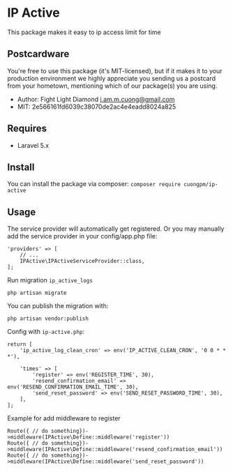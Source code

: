 # IP Active
This package makes it easy to ip access limit for time
## Postcardware
You're free to use this package (it's MIT-licensed), but if it makes it to your production environment we highly appreciate you sending us a postcard from your hometown, mentioning which of our package(s) you are using.
- Author: Fight Light Diamond <i.am.m.cuong@gmail.com>
- MIT: 2e566161fd6039c38070de2ac4e4eadd8024a825

## Requires
- Laravel 5.x

## Install
You can install the package via composer:
`composer require cuongpm/ip-active`

## Usage
The service provider will automatically get registered. Or you may manually add the service provider in your config/app.php file:

```
'providers' => [
    // ...
    IPActive\IPActiveServiceProvider::class,
];
```

Run migration `ip_active_logs`
```angular2html
php artisan migrate
```

You can publish the migration with:
```angular2html
php artisan vendor:publish
```

Config with `ip-active.php`:
```
return [
    'ip_active_log_clean_cron' => env('IP_ACTIVE_CLEAN_CRON', '0 0 * * *'),

    'times' => [
        'register' => env('REGISTER_TIME', 30),
        'resend_confirmation_email' => env('RESEND_CONFIRMATION_EMAIL_TIME', 30),
        'send_reset_password' => env('SEND_RESET_PASSWORD_TIME', 30),
    ],
];
```

Example for add middleware to register
```angular2html
Route({ // do something})->middleware(IPActive\Define::middleware('register'))
Route({ // do something})->middleware(IPActive\Define::middleware('resend_confirmation_email'))
Route({ // do something})->middleware(IPActive\Define::middleware('send_reset_password'))
```
